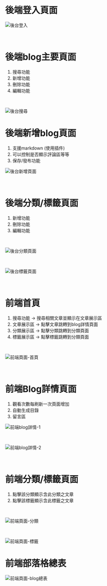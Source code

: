 # 後端登入頁面

![後台登入](https://github.com/user-attachments/assets/d9d17bae-016d-4475-8b64-bc2e0397d963) 

<br>

# 後端blog主要頁面
1. 搜尋功能
2. 新增功能
3. 刪除功能
4. 編輯功能

<br>

![後台搜尋](https://github.com/user-attachments/assets/53173d01-d096-4fae-b6df-bdead568a41f)


# 後端新增blog頁面
1. 支援markdown (使用插件)
2. 可以控制是否顯示評論區等等
3. 保存/發布功能

![後台新增頁面](https://github.com/user-attachments/assets/2a271641-67ac-4102-b072-36c8326813e3)

<br>

# 後端分類/標籤頁面

1. 新增功能
2. 刪除功能
3. 編輯功能

<br>

![後台分類頁面](https://github.com/user-attachments/assets/53ce7e48-d6a7-45fa-9016-4cabb2af4ce9)

<br>

![後台標籤頁面](https://github.com/user-attachments/assets/f6895148-70fc-4815-be73-dd0925f14197)

<br>


# 前端首頁
1. 搜尋功能   -> 搜尋相關文章並顯示在文章展示區
2. 文章展示區 -> 點擊文章跳轉到blog詳情頁面
3. 分類展示區 -> 點擊分類跳轉到分類頁面
4. 標籤展示區 -> 點擊標籤跳轉到分類頁面

<br>

![前端頁面-首頁](https://github.com/user-attachments/assets/80d8035e-7c23-4a0b-95fb-8df6ad4aa617)

<br>

# 前端Blog詳情頁面

1. 觀看次數每刷新一次頁面增加
2. 自動生成目錄
3. 留言區

![前端blog詳情-1](https://github.com/user-attachments/assets/41bea2bb-5a84-4f7f-8634-b2f652c264f5)

<br>

![前端blog詳情-2](https://github.com/user-attachments/assets/c4fd4119-1cc1-4c02-8bab-1476d65ec396)

<br>

# 前端分類/標籤頁面

1. 點擊該分類顯示含此分類之文章
2. 點擊該標籤顯示含此標籤之文章
<br>

![前端頁面-分類](https://github.com/user-attachments/assets/0553b30d-805e-4e2b-97e5-e55e2292f2fe)

<br>

![前端頁面-標籤](https://github.com/user-attachments/assets/7e3ec045-5c87-4e8a-8f2d-8569f1c7c400)

# 前端部落格總表

![前端頁面-blog總表](https://github.com/user-attachments/assets/603cab67-97ce-46d1-ac4a-acf93ce6cfb9)


